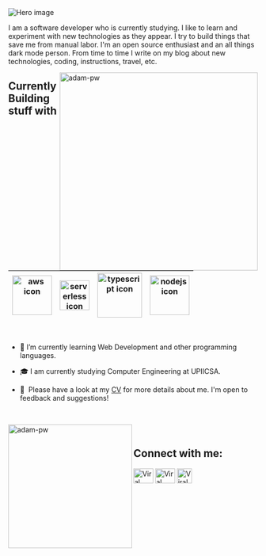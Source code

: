 <img src="https://i.postimg.cc/Yq3zJCFK/Presentaci-n-Git-Hub.jpg" alt="Hero image">

I am a software developer who is currently studying. I like to learn and experiment with new technologies as they appear. I try to build things that save me from manual labor. I'm an open source enthusiast and an all things dark mode person. From time to time I write on my blog about new technologies, coding, instructions, travel, etc.

<p><img align="right" src="https://github.com/Adam-pw/Adam-pw/blob/main/animation_500_kxa883sd.gif" width=400 height=400 alt="adam-pw" /></p>




## Currently Building stuff with


| <img src="https://i.postimg.cc/HkbzB9tz/HTML5-logo-and-wordmark-svg.png" width=80 height=80 alt="aws icon"> | <img src="https://i.postimg.cc/nrvK0H4z/CSS3-logo-and-wordmark-svg.png" width=60  alt="serverless icon"> | <img src="https://i.postimg.cc/qqXbgcZj/Java-Logo.png" width=90 alt="typescript icon"> | <img src="https://i.postimg.cc/L8qtbBBw/mysqlworkbench-93532.png" width=80 alt="nodejs icon"> |    
| :--------------------------------------------------------------------------------------------------------------------: | :----------------------------------------------------------------------------------------------------------------------------------: | :----------------------------------------------------------------------------------------------------------------------------------: | :--------------------------------------------------------------------------------------------------------------------------: 

<br>


- 🌱 I’m currently learning Web Development and other programming languages.

- 🎓 I am currently studying Computer Engineering at UPIICSA.

- 📄 &nbsp;Please have a look at my [CV](https://drive.google.com/file/d/18W7iJVVThQxD2Nq5rS53Dt8XSQtJ0Azb/view?usp=sharing) for more details about me. I'm open to feedback and suggestions!


  <br>
 
  
<p><img align="left" src="https://i.postimg.cc/vZySnmRc/392940687-1741463726369380-746647139896987089-n.jpg" width=250 height=250 alt="adam-pw" /></p>

<br>


## Connect with me:
<p align="left">
  <a href="https://www.linkedin.com/in/martinez-martinez-adrian-316ba2297" target="blank"><img align="center"
      src="https://raw.githubusercontent.com/rahuldkjain/github-profile-readme-generator/master/src/images/icons/Social/linked-in-alt.svg"
      alt="Viral Bhadeshiya" height="30" width="40" /></a>
  <a href="https://www.instagram.com/maximilianor_78/" target="blank"><img align="center"
      src="https://raw.githubusercontent.com/rahuldkjain/github-profile-readme-generator/master/src/images/icons/Social/instagram.svg"
      alt="Viral Bhadeshiya" height="30" width="40" /></a>
  <a href="https://www.facebook.com/profile.php?id=100015173073742" target="blank"><img align="center"
      src="https://i.postimg.cc/vBbTnfYc/Facebook-f-logo-2019-svg.webp"
      alt="Viral Bhadeshiya" height="30" width="30" /></a>
</p>
